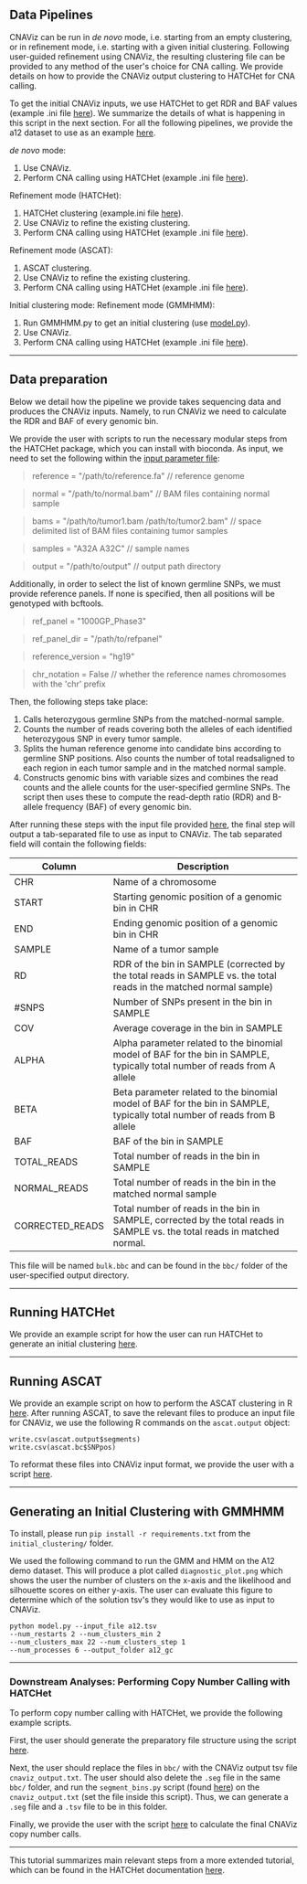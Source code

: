 ## Data Pipelines
CNAViz can be run in *de novo* mode, i.e. starting from an empty clustering, or in refinement mode, i.e. starting with a given initial clustering. Following user-guided refinement using CNAViz, the resulting clustering file can be provided to any method of the user's choice for CNA calling. We provide details on how to provide the CNAViz output clustering to HATCHet for CNA calling.

To get the initial CNAViz inputs, we use HATCHet to get RDR and BAF values (example .ini file [here](docs/hatchet_rdrbaf.ini)). We summarize the details of what is happening in this script in the next section. For all the following pipelines, we provide the a12 dataset to use as an example [here](data/demo/a12.tsv). 

*de novo* mode:
1. Use CNAViz.
2. Perform CNA calling using HATCHet (example .ini file [here](docs/hatchet_post.ini)).

Refinement mode (HATCHet): 
1. HATCHet clustering (example.ini file [here](docs/hatchet_pre.ini)).
2. Use CNAViz to refine the existing clustering.
3. Perform CNA calling using HATCHet (example .ini file [here](docs/hatchet_post.ini)).

Refinement mode (ASCAT): 
1. ASCAT clustering.
2. Use CNAViz to refine the existing clustering.
3. Perform CNA calling using HATCHet (example .ini file [here](docs/hatchet_post.ini)).

Initial clustering mode:
Refinement mode (GMMHMM):
1. Run GMMHMM.py to get an initial clustering (use [model.py](initial_clustering/model.py)).
2. Use CNAViz.
3. Perform CNA calling using HATCHet (example .ini file [here](docs/hatchet_post.ini)).

***

## Data preparation
Below we detail how the pipeline we provide takes sequencing data and produces the CNAViz inputs. Namely, to run CNAViz we need to calculate the RDR and BAF of every genomic bin. 

We provide the user with scripts to run the necessary modular steps from the HATCHet package, which you can install with bioconda. As input, we need to set the following within the [input parameter file](docs/hatchet_rdrbaf.ini):

> reference = "/path/to/reference.fa" // reference genome

> normal = "/path/to/normal.bam" // BAM files containing normal sample

> bams = "/path/to/tumor1.bam /path/to/tumor2.bam" // space delimited list of BAM files containing tumor samples

> samples = "A32A A32C" // sample names

> output = "/path/to/output" // output path directory

Additionally, in order to select the list of known germline SNPs, we must provide reference panels. If none is specified, then all positions will be genotyped with bcftools. 
> ref_panel = "1000GP_Phase3"

> ref_panel_dir = "/path/to/refpanel"

> reference_version = "hg19"

> chr_notation = False // whether the reference names chromosomes with the 'chr' prefix

Then, the following steps take place: 
1. Calls heterozygous germline SNPs from the matched-normal sample.
2. Counts the number of reads covering both the alleles of each identified heterozygous SNP in every tumor sample. 
3. Splits the human reference genome into candidate bins according to germline SNP positions. Also counts the number of total readsaligned to each region in each tumor sample and in the matched normal sample. 
4. Constructs genomic bins with variable sizes and combines the read counts and the allele counts for the user-specified germline SNPs. The script then uses these to compute the read-depth ratio (RDR) and B-allele frequency (BAF) of every genomic bin. 

After running these steps with the input file provided [here](docs/hatchet_rdrbaf.ini), the final step will output a tab-separated file to use as input to CNAViz. The tab separated field will contain the following fields: 

| Column      | Description |
| ----------- | ----------- |
| CHR	        | Name of a chromosome |
| START	        | Starting genomic position of a genomic bin in CHR |
| END	        | Ending genomic position of a genomic bin in CHR |
| SAMPLE	        | Name of a tumor sample |
| RD	        | RDR of the bin in SAMPLE (corrected by the total reads in SAMPLE vs. the total reads in the matched normal sample) |
| #SNPS	        | Number of SNPs present in the bin in SAMPLE |
| COV	        | Average coverage in the bin in SAMPLE |
| ALPHA	        | Alpha parameter related to the binomial model of BAF for the bin in SAMPLE, typically total number of reads from A allele |
| BETA	        | Beta parameter related to the binomial model of BAF for the bin in SAMPLE, typically total number of reads from B allele |
| BAF	        | BAF of the bin in SAMPLE |
| TOTAL_READS	        | Total number of reads in the bin in SAMPLE |
| NORMAL_READS	        | Total number of reads in the bin in the matched normal sample |
| CORRECTED_READS	        | Total number of reads in the bin in SAMPLE, corrected by the total reads in SAMPLE vs. the total reads in matched normal. |

This file will be named `bulk.bbc` and can be found in the `bbc/` folder of the user-specified output directory. 

***

## Running HATCHet

We provide an example script for how the user can run HATCHet to generate an initial clustering [here](docs/hatchet_pre.ini).

***

## Running ASCAT

We provide an example script on how to perform the ASCAT clustering in R [here](data/ascat/ASCAT_casasent.R). After running ASCAT, to save the relevant files to produce an input file for CNAViz, we use the following R commands on the `ascat.output` object:
```
write.csv(ascat.output$segments)
write.csv(ascat.bc$SNPpos)
```
To reformat these files into CNAViz input format, we provide the user with a script [here](data/ascat/ascat_outputs/ascat2cnaviz_input.py). 

***

## Generating an Initial Clustering with GMMHMM

To install, please run `pip install -r requirements.txt` from the `initial_clustering/` folder. 


We used the following command to run the GMM and HMM on the A12 demo dataset. This will produce a plot called `diagnostic_plot.png` which shows the user the number of clusters on the x-axis and the likelihood and silhouette scores on either y-axis. The user can evaluate this figure to determine which of the solution tsv's they would like to use as input to CNAViz. 

```
python model.py --input_file a12.tsv
--num_restarts 2 --num_clusters_min 2
--num_clusters_max 22 --num_clusters_step 1
--num_processes 6 --output_folder a12_gc
```
***

### Downstream Analyses: Performing Copy Number Calling with HATCHet

To perform copy number calling with HATCHet, we provide the following example scripts.

First, the user should generate the preparatory file structure using the script [here](docs/hatchet_pre.ini).

Next, the user should replace the files in `bbc/` with the CNAViz output tsv file `cnaviz_output.txt`. The user should also delete the `.seg` file in the same `bbc/` folder, and run the `segment_bins.py` script (found [here](scripts/segment_bins.py)) on the `cnaviz_output.txt` (set the file inside this script). Thus, we can generate a `.seg` file and a `.tsv` file to be in this folder. 

Finally, we provide the user with the script [here](docs/hatchet_post.ini) to calculate the final CNAViz copy number calls. 

***

This tutorial summarizes main relevant steps from a more extended tutorial, which can be found in the HATCHet documentation [here](http://compbio.cs.brown.edu/hatchet/doc_fullpipeline.html#demos). 

